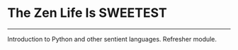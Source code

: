 # The Zen Life Is SWEETEST

***
Introduction to Python and other sentient languages. Refresher module.
